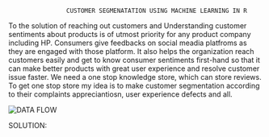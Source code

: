                     CUSTOMER SEGMENATATION USING MACHINE LEARNING IN R
To the solution of reaching out customers and Understanding customer sentiments about products is of utmost priority for any product company including HP. 
Consumers give feedbacks on social meadia platfroms as they are engaged with those platform.
It also helps the organization reach customers easily and  get to know consumer sentiments first-hand so that it can make better products with great user experience and resolve customer issue faster. We need a one stop knowledge store, which can store reviews.
To get one stop store my idea is to make customer segmentation according to their complaints appreciantiosn, user experience defects and all.

![DATA FLOW](https://github.com/Divyagandh08/HP_Solve_2023/assets/124669404/32a3abaa-f627-48a3-9ad9-914df42794d4)

SOLUTION:
